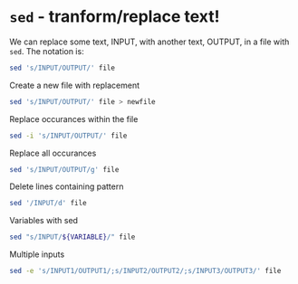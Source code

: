 # `sed` - tranform/replace text!

We can replace some text, INPUT, with another text, OUTPUT, in a file with `sed`. The notation is:

```bash
sed 's/INPUT/OUTPUT/' file
```

Create a new file with replacement

```bash
sed 's/INPUT/OUTPUT/' file > newfile
```

Replace occurances within the file

```bash
sed -i 's/INPUT/OUTPUT/' file
```

Replace all occurances

```bash
sed 's/INPUT/OUTPUT/g' file
```

Delete lines containing pattern

```bash
sed '/INPUT/d' file
```

Variables with sed

```bash
sed "s/INPUT/${VARIABLE}/" file
```

Multiple inputs

```bash
sed -e 's/INPUT1/OUTPUT1/;s/INPUT2/OUTPUT2/;s/INPUT3/OUTPUT3/' file
```
